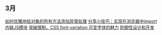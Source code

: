 ## 3月
[如何优雅地给对象的所有方法添加异常处理](https://mp.weixin.qq.com/s/hehUH9HL6unaLWq3LzQxNg)
[分享小技巧：实现在浏览器中import内联JS模块](https://mp.weixin.qq.com/s/ghWlsNLu1JhnoiC7oouv8g)
[突破限制，CSS font-variation 可变字体的魅力](https://zhuanlan.zhihu.com/p/473485760)
[防御性设计和开发](https://mp.weixin.qq.com/s/G4pME9xFHdWnFckgytnofQ)